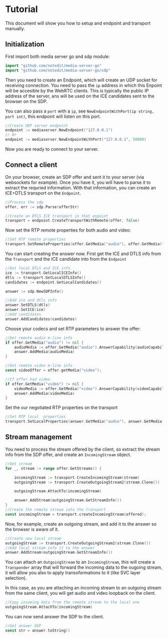# Tutorial
This document will show you how to setup and endpoint and transport manually.

## Initialization

First import both media server go and sdp module:

```go
import "github.com/notedit/media-server-go"
import "github.com/notedit/media-server-go/sdp"
```


Then you need to create an Endpoint, which will create an UDP socket for receiving connection. You need to pass the `ip` address in which this Enpoint will be accesible by the WebRTC clients. This is typically the public IP address of the server, ans will be used on the ICE candidates sent to the browser on the SDP.

You can also pass a `port` with a `ip`, see `NewEndpointWithPort(ip string, port int)`, this endpoint will listen on this port. 

```go
//Create UDP server endpoint
endpoint := mediaserver.NewEndpoint("127.0.0.1")
// Or
endpoint := mediaserver.NewEndpointWithPort("127.0.0.1", 50000) 
```

Now you are ready to connect to your server.

## Connect a client

On your browser, create an SDP offer and sent it to your server (via websockets for example). Once you have it, you will have to parse it to extract the requried information. 
With that information, you can create an ICE+DTLS transport on the `Endpoint`.

```go
//Process the sdp
offer, err := sdp.Parse(offerStr)

//Create an DTLS ICE transport in that enpoint
transport = endpoint.CreateTransportWithRemote(offer, false)

```

Now set the RTP remote properties for both audio and video:

```go	
//Set RTP remote properties
transport.SetRemoteProperties(offer.GetMedia("audio"), offer.GetMedia("video"))
```

You can start creating the answer now. First get the ICE and DTLS info from the `Transport` and the ICE candidate into from the `Endpoint`

```go
//Get local DTLS and ICE info
ice := transport.GetLocalICEInfo()
dtls := transport.GetLocalDTLSInfo()
candidates := endpoint.GetLocalCandidates()

answer := sdp.NewSDPInfo()

//Add ice and dtls info
answer.SetDTLS(dtls)
answer.SetICE(ice)
//Add candidates
answer.AddCandidates(candidates)
```

Choose your codecs and set RTP parameters to answer the offer:
 
```go
//Get remote audio m-line info 
if offer.GetMedia("audio") != nil {
	audioMedia := offer.GetMedia("audio").AnswerCapability(audioCapability)
	answer.AddMedia(audioMedia)
}

//Get remote video m-line info 
const videoOffer = offer.getMedia("video");

//If offer had video
if offer.GetMedia("video") != nil {
	videoMedia := offer.GetMedia("video").AnswerCapability(videoCapability)
	answer.AddMedia(videoMedia)
}
```

Set the our negotiated RTP properties on the transport

```go
//Set RTP local  properties
transport.SetLocalProperties(answer.GetMedia("audio"), answer.GetMedia("video"))
```

## Stream management

You need to process the stream offered by the client, so extract the stream info from the SDP offer, and create an `IncomingStream` object.

```go
//Get stream 
for _, stream := range offer.GetStreams() {

	incomingStream := transport.CreateIncomingStream(stream)
	outgoingStream := transport.CreateOutgoingStream2(stream.Clone())

	outgoingStream.AttachTo(incomingStream)

	answer.AddStream(outgoingStream.GetStreamInfo())
}
//Create the remote stream into the transport
const incomingStream = transport.createIncomingStream(offered);
```

Now, for example, create an outgoing stream, and add it to the answer so the browser is aware of it.

```go
//Create new local stream
outgoingStream := transport.CreateOutgoingStream2(stream.Clone())
//Add local stream info it to the answer
answer.AddStream(outgoingStream.GetStreamInfo())
```

You can attach an `OutgoingStream` to an `IncomingStream`, this will create a `Transponder` array that will forward the incoming data to the ougoing stream, it will allow you also to apply transoformations to it (like SVC layer selection).

In this case, as you are attaching an incoming stream to an outgoing stream from the same client, you will get audio and video loopback on the client.

```go
//Copy incoming data from the remote stream to the local one
outgoingStream.AttachTo(incomingStream)
```

You can now send answer the SDP to the client.
```go
//Get answer SDP
const str = answer.toString()
```